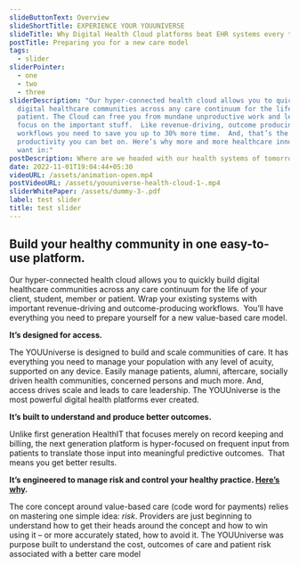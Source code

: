 ```yaml
---
slideButtonText: Overview
slideShortTitle: EXPERIENCE YOUR YOUUNIVERSE
slideTitle: Why Digital Health Cloud platforms beat EHR systems every time
postTitle: Preparing you for a new care model
tags:
  - slider
sliderPointer:
  - one
  - two
  - three
sliderDescription: "Our hyper-connected health cloud allows you to quickly build
  digital healthcare communities across any care continuum for the life of the
  patient. The Cloud can free you from mundane unproductive work and let you
  focus on the important stuff.  Like revenue-driving, outcome producing
  workflows you need to save you up to 30% more time.  And, that’s the
  productivity you can bet on. Here’s why more and more healthcare innovators
  want in:"
postDescription: Where are we headed with our health systems of tomorrow?
date: 2022-11-01T19:04:44+05:30
videoURL: /assets/animation-open.mp4
postVideoURL: /assets/youuniverse-health-cloud-1-.mp4
sliderWhitePaper: /assets/dummy-3-.pdf
label: test slider
title: test slider
---
```

## **Build your healthy community in one easy-to-use platform.**

Our hyper-connected health cloud allows you to quickly build digital healthcare communities across any care continuum for the life of your client, student, member or patient. Wrap your existing systems with important revenue-driving and outcome-producing workflows.  You’ll have everything you need to prepare yourself for a new value-based care model. 

**It’s designed for access.** 

The YOUUniverse is designed to build and scale communities of care. It has everything you need to manage your population with any level of acuity, supported on any device. Easily manage patients, alumni, aftercare, socially driven health communities, concerned persons and much more. And, access drives scale and leads to care leadership. The YOUUniverse is the most powerful digital health platforms ever created.

**It’s built to understand and produce better outcomes.**

Unlike first generation HealthIT that focuses merely on record keeping and billing, the next generation platform is hyper-focused on frequent input from patients to translate those input into meaningful predictive outcomes.  That means you get better results.

**It’s engineered to manage risk and control your healthy practice. [Here’s why](https://www.youuniverse.ai/post/the-truth-behind-value-based-payments-hype-real-or-fiction).**

The core concept around value-based care (code word for payments) relies on mastering one simple idea: *risk*. Providers are just beginning to understand how to get their heads around the concept and how to win using it – or more accurately stated, how to avoid it. The YOUUniverse was purpose built to understand the cost, outcomes of care and patient risk associated with a better care model